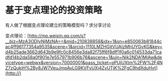 # 基于变点理论的投资策略

有人做了根据变点理论建立的策略模型吗？求分享讨论

变点理论：[http://mp.weixin.qq.com/s?__biz=MzA3ODIyNjMzNA==&mid=210838858&idx=1&sn=e850063b81844cac4ff96177354a9535&scene=1&srcid=1110LMZHGjtVUAIzMhUYGvKG&key=d4b25ade3662d643b9e9fc0c8456e3da82f75ff6f8dff1f0a6c014533da71cadfd14b2da58a0f901e7e557971b906b76&ascene=1&uin=Njk2NDA1MjAw&devicetype=webwx&version=70000001&pass_ticket=pPUjUXtm%2FW%2F4NZ7zQukiH%2By8JW7VeuJmpAvLG9KVFvUXj4ZvUTjK%2FgC9hdXduHvt](http://)